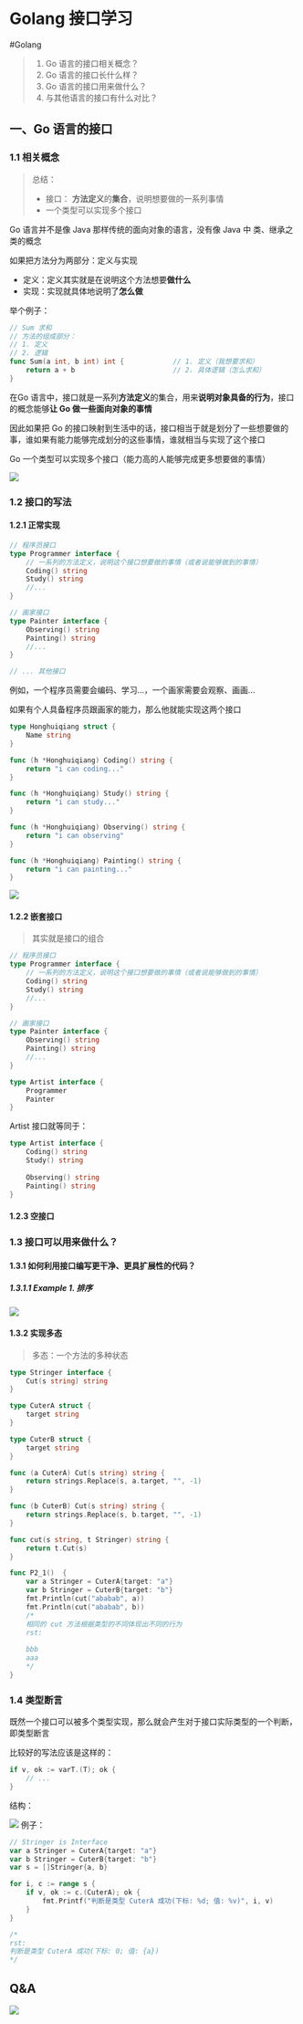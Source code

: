 # Golang 接口学习

<!--more-->
#Golang 

> 1. Go 语言的接口相关概念？
> 2. Go 语言的接口长什么样？
> 3. Go 语言的接口用来做什么？
> 4. 与其他语言的接口有什么对比？

## 一、Go 语言的接口

### 1.1 相关概念

> 总结：
>
> - 接口： **方法定义**的**集合**，说明想要做的一系列事情
> - 一个类型可以实现多个接口

Go 语言并不是像 Java 那样传统的面向对象的语言，没有像 Java 中 类、继承之类的概念



如果把方法分为两部分：定义与实现

- 定义：定义其实就是在说明这个方法想要**做什么**
- 实现：实现就具体地说明了**怎么做**

举个例子：

```go
// Sum 求和
// 方法的组成部分：
// 1. 定义
// 2. 逻辑
func Sum(a int, b int) int {    		// 1. 定义（我想要求和）
    return a + b                        // 2. 具体逻辑（怎么求和）
}	
```



在Go 语言中，接口就是一系列**方法定义**的集合，用来**说明对象具备的行为**，接口的概念能够**让 Go 做一些面向对象的事情**

因此如果把 Go 的接口映射到生活中的话，接口相当于就是划分了一些想要做的事，谁如果有能力能够完成划分的这些事情，谁就相当与实现了这个接口

Go 一个类型可以实现多个接口（能力高的人能够完成更多想要做的事情）

![](images/posts/Pasted%20image%2020230512122455.png)

### 1.2 接口的写法

#### 1.2.1 正常实现

```go
// 程序员接口
type Programmer interface {
    // 一系列的方法定义，说明这个接口想要做的事情（或者说能够做到的事情）
    Coding() string
    Study() string
    //...
}

// 画家接口
type Painter interface {
    Observing() string
    Painting() string
    //...
}

// ... 其他接口
```

例如，一个程序员需要会编码、学习...，一个画家需要会观察、画画...

如果有个人具备程序员跟画家的能力，那么他就能实现这两个接口

```go
type Honghuiqiang struct {
    Name string
}

func (h *Honghuiqiang) Coding() string {
    return "i can coding..."
}

func (h *Honghuiqiang) Study() string {
    return "i can study..."
}

func (h *Honghuiqiang) Observing() string {
    return "i can observing"
}

func (h *Honghuiqiang) Painting() string {
    return "i can painting..."
}
```

![](images/posts/Pasted%20image%2020230512122532.png)

#### 1.2.2 嵌套接口

> 其实就是接口的组合

```go
// 程序员接口
type Programmer interface {
    // 一系列的方法定义，说明这个接口想要做的事情（或者说能够做到的事情）
    Coding() string
    Study() string
    //...
}

// 画家接口
type Painter interface {
    Observing() string
    Painting() string
    //...
}

type Artist interface {
    Programmer
    Painter
}
```

Artist 接口就等同于：

```go
type Artist interface {
    Coding() string
    Study() string
    
    Observing() string
    Painting() string
}
```

#### 1.2.3 空接口



### 1.3 接口可以用来做什么？

#### 1.3.1 如何利用接口编写更干净、更具扩展性的代码？

##### 1.3.1.1 Example 1. 排序

![](images/posts/Pasted%20image%2020230512122553.png)

#### 1.3.2 实现多态

> 多态：一个方法的多种状态

```go
type Stringer interface {
    Cut(s string) string
}

type CuterA struct {
    target string
}

type CuterB struct {
    target string
}

func (a CuterA) Cut(s string) string {
    return strings.Replace(s, a.target, "", -1)
}

func (b CuterB) Cut(s string) string {
    return strings.Replace(s, b.target, "", -1)
}

func cut(s string, t Stringer) string {
    return t.Cut(s)
}

func P2_1()  {
    var a Stringer = CuterA{target: "a"}
    var b Stringer = CuterB{target: "b"}
    fmt.Println(cut("ababab", a))
    fmt.Println(cut("ababab", b))
    /*
    相同的 cut 方法根据类型的不同体现出不同的行为
    rst:
    
    bbb
    aaa
    */
}
```



### 1.4 类型断言

既然一个接口可以被多个类型实现，那么就会产生对于接口实际类型的一个判断，即类型断言

比较好的写法应该是这样的：

```go
if v, ok := varT.(T); ok {
    // ...
}
```

结构：

![](images/posts/Pasted%20image%2020230512122901.png)
例子：

```go
// Stringer is Interface
var a Stringer = CuterA{target: "a"}
var b Stringer = CuterB{target: "b"}
var s = []Stringer{a, b}

for i, c := range s {
    if v, ok := c.(CuterA); ok {
        fmt.Printf("判断是类型 CuterA 成功(下标: %d; 值: %v)", i, v)
    }
}

/*
rst:
判断是类型 CuterA 成功(下标: 0; 值: {a})
*/
```



## Q&A

![](images/posts/Pasted%20image%2020230512122848.png)
